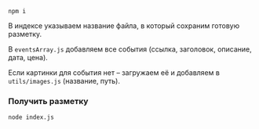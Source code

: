 `npm i`

В индексе указываем название файла, в который сохраним готовую разметку.

В `eventsArray.js` добавляем все события (ссылка, заголовок, описание, дата, цена).

Если картинки для события нет – загружаем её и добавляем в `utils/images.js` (название, путь).


### Получить разметку
`node index.js`